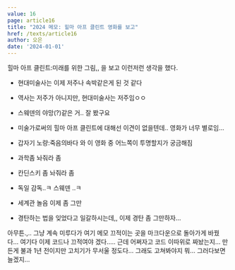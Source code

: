 ```yaml
---
value: 16
page: article16
title: "2024 메모: 힐마 아프 클린트 영화를 보고"
href: /texts/article16
author: 오은
date: '2024-01-01'
---
```

힐마 아프 클린트:미래를 위한 그림,, 을 보고 이런저런 생각을 했다.

- 현대미술사는 이제 저주나 속박같은게 된 것 같다

- 역사는 저주가 아니지만, 현대미술사는 저주임ㅇㅇ

- 스웨덴의 야망(?)같은 거.. 잘 봤구요

- 미술가로써의 힐마 아프 클린트에 대해선 이견이 없을텐데.. 영화가 너무 별로임...

- 갑자기 노량:죽음의바다 와 이 영화 중 어느쪽이 투명할지가 궁금해짐

- 과학좀 놔줘라 좀

- 칸딘스키 좀 놔줘라 좀

- 독일 감독..ㅋ 스웨덴 ..ㅋ

- 세계관 놀음 이제 좀 그만

- 경탄하는 법을 잊었다고 일갈하시는데,, 이제 경탄 좀 그만하자...

아무튼.,.. 그냥 계속 미루다가 여기 메모 끄적이는 곳을 마크다운으로 돌아가게 바꿨다... 여기다 이제 코드나 끄적여야 겠다..... 근데 어쩌자고 코드 이따위로 짜놨는지... 만든게 불과 1년 전이지만 고치기가 무서울 정도다... 그래도 고쳐봐야지 뭐... 그러다보면 늘겠지...